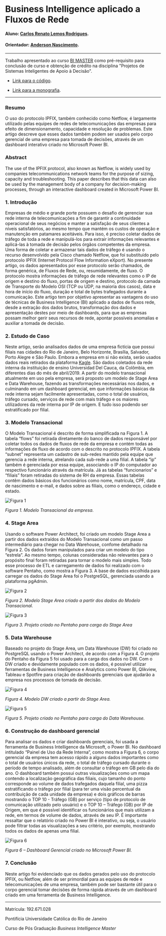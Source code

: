 # Business Intelligence aplicado a Fluxos de Rede

#### Aluno: [Carlos Renato Lemos Rodrigues](https://github.com/carlosrenatolr).
#### Orientador: [Anderson Nascimento](https://github.com/insightds).

---

Trabalho apresentado ao curso [BI MASTER](https://ica.puc-rio.ai/bi-master) como pré-requisito para conclusão de curso e obtenção de crédito na disciplina "Projetos de Sistemas Inteligentes de Apoio à Decisão".

- [Link para o código](https://github.com/carlosrenatolr/Business-Intelligence-aplicado-a-Fluxos-de-Rede).

- [Link para a monografia](Business%20Intelligence%20aplicado%20a%20Fluxos%20de%20Rede.docx).

---

### Resumo

O uso do protocolo IPFIX, também conhecido como Netflow, é largamente utilizado pelas equipes de redes de telecomunicações das empresas para efeito de dimensionamento, capacidade e resolução de problemas. Este artigo descreve que esses dados também podem ser usados pelo corpo gerencial de uma empresa para tomada de decisões, através de um dashboard interativo criado no Microsoft Power BI.

### Abstract

The use of the IPFIX protocol, also known as Netflow, is widely used by companies telecommunications network teams for the purpose of sizing, capacity and troubleshooting. This paper describes that this data can also be used by the management body of a company for decision-making processes, through an interactive dashboard created in Microsoft Power BI.

### 1. Introdução

Empresas de médio e grande porte possuem o desafio de gerenciar sua rede interna de telecomunicações a fim de garantir a continuidade operacional de seus negócios e manter a satisfação de seus clientes a níveis satisfatórios, ao mesmo tempo que mantém os custos de operação e manutenção em patamares aceitáveis. Para isso, é preciso coletar dados de tráfego de toda a rede e manipulá-los para extrair informações relevantes e aplicá-las à tomada de decisão pelos órgãos competentes da empresa.
Uma forma de coletar e armazenar tais dados de tráfego é usando o recurso desenvolvido pela Cisco chamado Netflow, que foi substituído pelo protocolo IPFIX (Internet Protocol Flow Information eXport). No presente artigo, os dados apresentados por esse protocolo serão chamados, de forma genérica, de Fluxos de Rede, ou, resumidamente, de fluxo. O protocolo mostra informações de tráfego de rede relevantes como o IP de origem e destino do fluxo, portas de origem e destino, protocolo da camada de Transporte do Modelo OSI (TCP ou UDP, na maioria dos casos), data e hora de início do fluxo, duração e total de bytes trafegados durante a comunicação.
Este artigo tem por objetivo apresentar as vantagens do uso de técnicas de Business Intelligence (BI) aplicado a dados de fluxos rede, desde a extração dos dados brutos, transformação dos dados e apresentação destes por meio de dashboards, para que as empresas possam melhor gerir seus recursos de rede, apontar possíveis anomalias e auxiliar a tomada de decisão.

### 2. Estudo de Caso

Neste artigo, serão analisados dados de uma empresa fictícia que possui filiais nas cidades do Rio de Janeiro, Belo Horizonte, Brasília, Salvador, Porto Alegre e São Paulo. Embora a empresa em si não exista, serão usados dados reais retirados da plataforma [Kagle](https://www.kaggle.com/jsrojas/labeled-network-traffic-flows-114-applications). São dados coletados da rede interna da instituição de ensino Universidad Del Cauca, da Colômbia, em diferentes dias do mês de abril/2019.
A partir do modelo transacional atualmente em uso pela empresa, será proposto um modelo de Stage Area e Data Warehouse, fazendo as transformações necessárias nos dados, e culminando em um dashboard gerencial, em que informações básicas da rede interna sejam facilmente apresentadas, como o total de usuários, tráfego cursado, serviços de rede com mais tráfego e os maiores utilizadores da rede interna por IP de origem. E tudo isso podendo ser estratificado por filial.

### 3. Modelo Transacional

O Modelo Transacional é descrito de forma simplificada na Figura 1. A tabela “flows” foi retirada diretamente do banco de dados responsável por coletar todos os dados de fluxos de rede da empresa e contém todas as informações de fluxo de acordo com o descrito no protocolo IPFIX. A tabela “subnet” representa um cadastro de sub-redes mantido pela equipe que gerencia a rede interna, atrelando cada sub-rede a uma filial. A tabela “ip” também é gerenciada por essa equipe, associando o IP do computador ao respectivo funcionário através da matrícula. Já as tabelas “funcionarios” e “filiais” foram retiradas do sistema de RH da empresa. Essas tabelas contêm dados básicos dos funcionários como nome, matrícula, CPF, data de nascimento e e-mail, e dados sobre as filiais, como o endereço, cidade e estado.

![Figura 1](modelo_transacional.png)

*Figura 1. Modelo Transacional da empresa.*

### 4. Stage Area

Usando o software Power Architect, foi criado um modelo Stage Area a partir dos dados extraídos do Modelo Transacional como um passo intermediário para chegar no Data Warehouse, confome detalhado na Figura 2. Os dados foram manipulados para criar um modelo do tipo “estrela”. Ao mesmo tempo, colunas consideradas não relevantes para o propósito final foram retiradas para tornar o modelo mais simples. Todo esse processo de ETL e carregamento de dados foi realizado com o software Pentaho, como mostra a Figura 3. A base de dados escolhida para carregar os dados do Stage Area foi o PostgreSQL, gerenciada usando a plataforma pgAdmin.

![Figura 2](modelo_st.png)

*Figura 2. Modelo Stage Area criado a partir dos dados do Modelo Transacional.*

![Figura 3](projeto_pdi_st.png)

*Figura 3. Projeto criado no Pentaho para carga do Stage Area*

### 5. Data Warehouse

Baseado no projeto do Stage Area, um Data Warehouse (DW) foi criado no PostgreSQL usando o Power Architect, de acordo com a Figura 4. O projeto do Pentaho da Figura 5 foi usado para a carga dos dados no DW.
Com o DW criado e devidamente populado com os dados, é possível utilizar ferramentas de Business Intelligence e Analytics como Power BI, Qlikview, Tableau e Spotfire para criação de dashboards gerenciais que ajudarão a empresa nos processos de tomada de decisão.

![Figura 4](modelo_dw.png)

*Figura 4. Modelo DW criado a partir do Stage Area.*

![Figura 5](projeto_pdi_dw.png)

*Figura 5. Projeto criado no Pentaho para carga do Data Warehouse.*

### 6. Construção do dashboard gerencial

Para analisar os dados e criar dashboards gerenciais, foi usada a ferramenta de Business Intelligence da Microsoft, o Power BI.
No dashboard intitulado “Painel de Uso da Rede Interna”, como mostra a Figura 6, o corpo gerencial da empresa tem acesso rápido a alguns dados importantes como o total de usuários únicos da rede, o total de tráfego cursado durante o período de tempo analisado, além de consultar o tráfego em GB pelo dia do ano. O dashboard também possui outras visualizações como um mapa contendo a localização geográfica das filiais, cujo tamanho do ponto corresponde ao volume de dados trafegados daquela filial, uma pizza estratificando o tráfego por filial (para ter uma visão percentual da contribuição de cada unidade da empresa) e dois gráficos de barras mostrando o TOP 10  - Tráfego (GB) por serviço (tipo de protocolo de comunicação utilizado pelo usuário) e o TOP 10 – Tráfego (GB) por IP de Origem, em que é possível identificar os funcionários que mais utilizam a rede, em termos de volume de dados, através de seu IP. É importante ressaltar que o relatório criado no Power BI é interativo, ou seja, o usuário pode filtrar todas as visualizações a seu critério, por exemplo, mostrando todos os dados de apenas uma filial.

![Figura 6](dashboard_pbi.png)

*Figura 6 – Dashboard Gerencial criado no Microsoft Power BI.*

### 7. Conclusão

Neste artigo foi evidenciado que os dados gerados pelo uso do protocolo IPFIX, ou Netflow, além de ser primordial para as equipes de rede e telecomunicações de uma empresa, também pode ser bastante útil para o corpo gerencial tomar decisões de forma rápida através de um dashboard criado em uma ferramenta de Business Intelligence.

---

Matrícula: 192.671.028

Pontifícia Universidade Católica do Rio de Janeiro

Curso de Pós Graduação *Business Intelligence Master*
